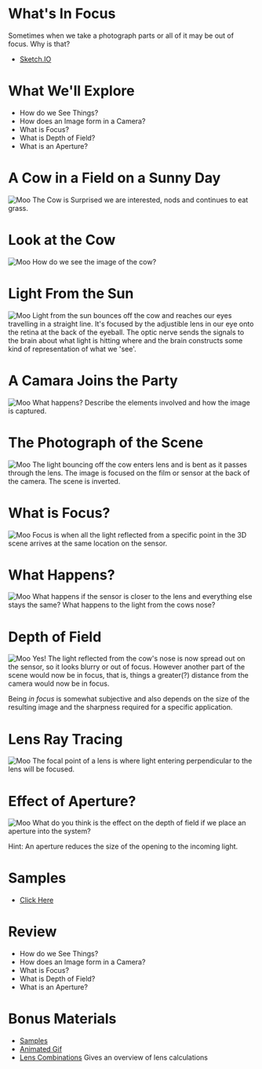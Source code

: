 What's In Focus
==========

Sometimes when we take a photograph parts or all of it may be out of focus. Why is that?

* [Sketch.IO](https://sketch.io/sketchpad/)

# What We'll Explore

* How do we See Things?
* How does an Image form in a Camera?
* What is Focus?
* What is Depth of Field?
* What is an Aperture?


# A Cow in a Field on a Sunny Day
![Moo](./000-SunnyMoo.png)
The Cow is Surprised we are interested, nods and continues to eat grass.

# Look at the Cow
![Moo](./001-MooEye.png)
How do we see the image of the cow?

# Light From the Sun
![Moo](./002-Seen.png)
Light from the sun bounces off the cow and reaches our eyes travelling in a straight line. It's focused by the adjustible lens in our eye onto the retina at the back of the eyeball. The optic nerve sends the signals to the brain about what light is hitting where and the brain constructs some kind of representation of what we 'see'.

# A Camara Joins the Party
![Moo](./003-MooCam.png)
What happens? Describe the elements involved and how the image is captured.

# The Photograph of the Scene
![Moo](./004-MooSeen.png)
The light bouncing off the cow enters lens and is bent as it passes through the lens. The image is focused on the film or sensor at the back of the camera. The scene is inverted.

# What is Focus?
![Moo](./005-NoseFocus.png)
Focus is when all the light reflected from a specific point in the 3D scene arrives at the same location on the sensor.

# What Happens?
![Moo](./006-CloserFilm.png)
What happens if the sensor is closer to the lens and everything else stays the same? What happens to the light from the cows nose?

# Depth of Field
![Moo](./007-DepthOfField.png)
Yes! The light reflected from the cow's nose is now spread out on the sensor, so it looks blurry or out of focus. However another part of the scene would now be in focus, that is, things a greater(?) distance from the camera would now be in focus.

Being *in focus* is somewhat subjective and also depends on the size of the resulting image and the sharpness required for a specific application. 


# Lens Ray Tracing
![Moo](./008-LensWorks.png)
The focal point of a lens is where light entering perpendicular to the lens will be focused.


# Effect of Aperture?
![Moo](./009-Aperture.png)
What do you think is the effect on the depth of field if we place an aperture into the system?

Hint: An aperture reduces the size of the opening to the incoming light.


# Samples

* [Click Here](./samples.md)

# Review

* How do we See Things?
* How does an Image form in a Camera?
* What is Focus?
* What is Depth of Field?
* What is an Aperture?

# Bonus Materials

* [Samples](./samples.md)
* [Animated Gif](./samples.md)
* [Lens Combinations](https://www.youtube.com/watch?v=aHHa0cK_3as) Gives an overview of lens calculations

